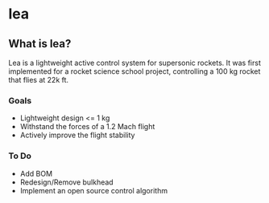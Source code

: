 # lea
## What is lea?
Lea is a lightweight active control system for supersonic rockets. It was first implemented for a rocket science school project, controlling a 100 kg rocket that flies at 22k ft.

### Goals
- Lightweight design <= 1 kg 
- Withstand the forces of a 1.2 Mach flight
- Actively improve the flight stability 

### To Do
- Add BOM
- Redesign/Remove bulkhead
- Implement an open source control algorithm
